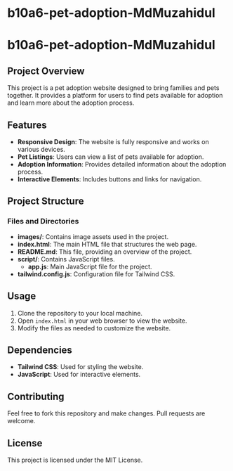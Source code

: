 # b10a6-pet-adoption-MdMuzahidul

# b10a6-pet-adoption-MdMuzahidul

## Project Overview

This project is a pet adoption website designed to bring families and pets together. It provides a platform for users to find pets available for adoption and learn more about the adoption process.

## Features

- **Responsive Design**: The website is fully responsive and works on various devices.
- **Pet Listings**: Users can view a list of pets available for adoption.
- **Adoption Information**: Provides detailed information about the adoption process.
- **Interactive Elements**: Includes buttons and links for navigation.

## Project Structure

### Files and Directories

- **images/**: Contains image assets used in the project.
- **index.html**: The main HTML file that structures the web page.
- **README.md**: This file, providing an overview of the project.
- **script/**: Contains JavaScript files.
  - **app.js**: Main JavaScript file for the project.
- **tailwind.config.js**: Configuration file for Tailwind CSS.

## Usage

1. Clone the repository to your local machine.
2. Open `index.html` in your web browser to view the website.
3. Modify the files as needed to customize the website.

## Dependencies

- **Tailwind CSS**: Used for styling the website.
- **JavaScript**: Used for interactive elements.

## Contributing

Feel free to fork this repository and make changes. Pull requests are welcome.

## License

This project is licensed under the MIT License.
